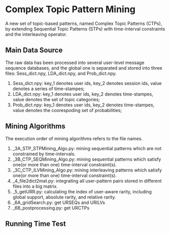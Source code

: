 # Complex Topic Pattern Mining #
A new set of topic-based patterns, named Complex Topic Patterns (CTPs), by extending Sequential Topic Patterns (STPs) with time-interval constraints and the interleaving operator. 

## Main Data Source ##
The raw data has been processed into several user-level message sequence databases, and the global one is separated and stored into three files: Sess_dict.npy, LDA_dict.npy, and Prob_dict.npy.
<ol>
  <li>Sess_dict.npy: key_1 denotes user ids, key_2 denotes session ids, value denotes a series of time-stampes; </li>
  <li>LDA_dict.npy: key_1 denotes user ids, key_2 denotes time-stampes, value denotes the set of topic categories;  </li>
  <li>Prob_dict.npy: key_1 denotes user ids, key_2 denotes time-stampes, value denotes the coorespoding set of probabilities; </li>
</ol>



## Mining Algorithms ##
The execution order of mining algorithms refers to the file names.
<ol>
  <li>_3A_STP_STPMining_Algo.py: mining sequential patterns which are not constrained by time-intervals.</li>
  <li>_3B_CTP_SEQMining_Algo.py: mining sequential patterns which satisfy one(or more than one) time-interval constraint(s).</li>
  <li>_3C_CTP_ILVMining_Algo.py: mining interleaving patterns which satisfy one(or more than one) time-interval constraint(s).</li>
  <li>_4_file2dict2mat.py: integrating all user-pattern pairs stored in different files into a big matrix.</li>
  <li>_5_getURR.py: calculating the index of user-aware rarity, including global support, absolute rarity, and relative rarity.</li>
  <li>_6A_gridSearch.py: get URSEQs and URILVs </li>
  <li>_6B_postprocessing.py: get URCTPs </li>
</ol>


## Running Time Test ##


